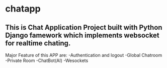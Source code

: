 # chatapp

This is Chat Application Project built with Python Django famework which implements websocket for realtime chating.
------------------------------------------------------
Major Feature of this APP are:
-Authentication and logout
-Global Chatroom
-Private Room
-ChatBot(AI)
-Wesockets

